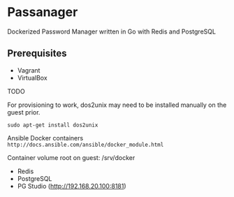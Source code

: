 # Passanager

Dockerized Password Manager written  in Go with Redis and PostgreSQL

## Prerequisites ##

* Vagrant
* VirtualBox


TODO

For provisioning to work, dos2unix may need to be installed manually on the guest prior.

```
sudo apt-get install dos2unix
```

Ansible Docker containers
`http://docs.ansible.com/ansible/docker_module.html`

Container volume root on guest: /srv/docker

* Redis
* PostgreSQL
* PG Studio (http://192.168.20.100:8181)